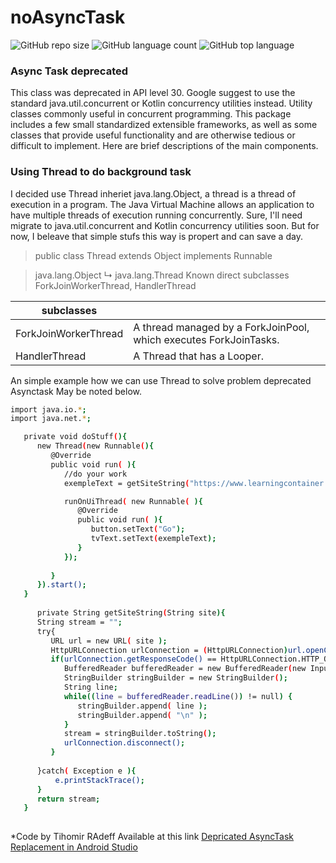 # noAsyncTask
![GitHub repo size](https://img.shields.io/github/repo-size/FabianoSouzaPereira/noAsyncTask)
![GitHub language count](https://img.shields.io/github/languages/count/FabianoSouzaPereira/noAsyncTask)
![GitHub top language](https://img.shields.io/github/languages/top/FabianoSouzaPereira/noAsyncTask)</br>
### Async Task deprecated
This class was deprecated in API level 30. Google suggest to use the standard java.util.concurrent or Kotlin concurrency utilities instead. Utility classes commonly useful in concurrent programming. This package includes a few small standardized extensible frameworks, as well as some classes that provide useful functionality and are otherwise tedious or difficult to implement. Here are brief descriptions of the main components.

### Using Thread to do background task

I decided use Thread inheriet java.lang.Object, a thread is a thread of execution in a program. The Java Virtual Machine allows an application to have multiple threads of execution running concurrently. Sure, I'll need migrate to java.util.concurrent and Kotlin concurrency utilities soon. But for now, I beleave that simple stufs this way is propert and can save a day.

>public class Thread
extends Object implements Runnable

>java.lang.Object
   ↳	java.lang.Thread
Known direct subclasses
ForkJoinWorkerThread, HandlerThread 

| subclasses  | |
| ------ | ------ |
| ForkJoinWorkerThread  | A thread managed by a ForkJoinPool, which executes ForkJoinTasks.  |
| HandlerThread  | A Thread that has a Looper. |

An simple example how we can use Thread to solve problem deprecated Asynctask May be noted below.

```sh
import java.io.*;
import java.net.*;

   private void doStuff(){
      new Thread(new Runnable(){
         @Override
         public void run( ){
            //do your work
            exempleText = getSiteString("https://www.learningcontainer.com/wp-content/uploads/2020/04/sample-text-file.txt");

            runOnUiThread( new Runnable( ){
               @Override
               public void run( ){
                  button.setText("Go");
                  tvText.setText(exempleText);
               }
            });
            
         }
      }).start();
   }
   
      private String getSiteString(String site){
      String stream = "";
      try{
         URL url = new URL( site );
         HttpURLConnection urlConnection = (HttpURLConnection)url.openConnection();
         if(urlConnection.getResponseCode() == HttpURLConnection.HTTP_OK){
            BufferedReader bufferedReader = new BufferedReader(new InputStreamReader(urlConnection.getInputStream(), "utf-8" ));
            StringBuilder stringBuilder = new StringBuilder();
            String line;
            while((line = bufferedReader.readLine()) != null) {
               stringBuilder.append( line );
               stringBuilder.append( "\n" );
            }
            stream = stringBuilder.toString();
            urlConnection.disconnect();
         }
      
      }catch( Exception e ){
          e.printStackTrace();
      }
      return stream;
   }
   
```

*Code by Tihomir RAdeff
Available at this link [Depricated AsyncTask Replacement in Android Studio](https://www.youtube.com/watch?v=0r6KSK8NSyE&t=560s)


